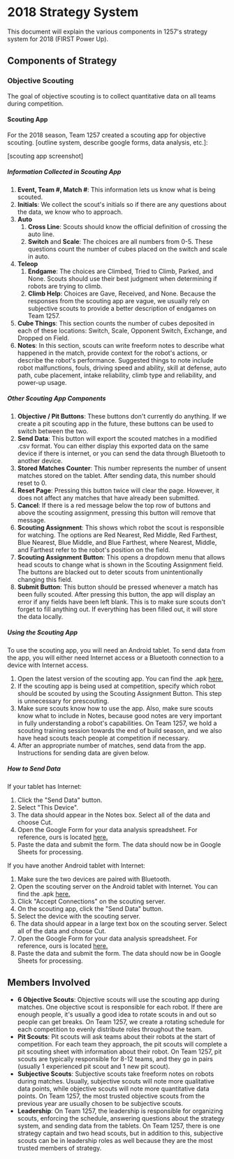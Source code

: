 # 2018 Strategy System

This document will explain the various components in 1257's strategy system for 2018 (FIRST Power Up).

## Components of Strategy

### Objective Scouting
The goal of objective scouting is to collect quantitative data on all teams during competition.

#### Scouting App
For the 2018 season, Team 1257 created a scouting app for objective scouting. [outline system, describe google forms, data analysis, etc.]:

[scouting app screenshot]

##### Information Collected in Scouting App
1. **Event, Team #, Match #**: This information lets us know what is being scouted.
2. **Initials**: We collect the scout's initials so if there are any questions about the data, we know who to approach.
3. **Auto**
   1. **Cross Line**: Scouts should know the official definition of crossing the auto line.
   2. **Switch** and **Scale**: The choices are all numbers from 0-5. These questions count the number of cubes placed on the switch and scale in auto.
4. **Teleop**
   1. **Endgame**: The choices are Climbed, Tried to Climb, Parked, and None. Scouts should use their best judgment when determining if robots are trying to climb.
   2. **Climb Help**: Choices are Gave, Received, and None. Because the responses from the scouting app are vague, we usually rely on subjective scouts to provide a better description of endgames on Team 1257.
5. **Cube Things**: This section counts the number of cubes deposited in each of these locations: Switch, Scale, Opponent Switch, Exchange, and Dropped on Field.
6. **Notes**: In this section, scouts can write freeform notes to describe what happened in the match, provide context for the robot's actions, or describe the robot's performance. Suggested things to note include robot malfunctions, fouls, driving speed and ability, skill at defense, auto path, cube placement, intake reliability, climb type and reliability, and power-up usage.

##### Other Scouting App Components
1. **Objective / Pit Buttons**: These buttons don't currently do anything. If we create a pit scouting app in the future, these buttons can be used to switch between the two.
2. **Send Data**: This button will export the scouted matches in a modified .csv format. You can either display this exported data on the same device if there is internet, or you can send the data through Bluetooth to another device.
3. **Stored Matches Counter**: This number represents the number of unsent matches stored on the tablet. After sending data, this number should reset to 0.
4. **Reset Page**: Pressing this button twice will clear the page. However, it does not affect any matches that have already been submitted.
5. **Cancel**: If there is a red message below the top row of buttons and above the scouting assignment, pressing this button will remove that message.
6. **Scouting Assignment**: This shows which robot the scout is responsible for watching. The options are Red Nearest, Red Middle, Red Farthest, Blue Nearest, Blue Middle, and Blue Farthest, where Nearest, Middle, and Farthest refer to the robot's position on the field.
7. **Scouting Assignment Button**: This opens a dropdown menu that allows head scouts to change what is shown in the Scouting Assignment field. The buttons are blacked out to deter scouts from unintentionally changing this field.
8. **Submit Button**: This button should be pressed whenever a match has been fully scouted. After pressing this button, the app will display an error if any fields have been left blank. This is to make sure scouts don't forget to fill anything out. If everything has been filled out, it will store the data locally.

##### Using the Scouting App
To use the scouting app, you will need an Android tablet. To send data from the app, you will either need Internet access or a Bluetooth connection to a device with Internet access.

1. Open the latest version of the scouting app. You can find the .apk [here.](https://drive.google.com/open?id=1z5u0EEH1xg7zsRAD2hs8-02C9KJ4v9XR)
2. If the scouting app is being used at competition, specify which robot should be scouted by using the Scouting Assignment Button. This step is unnecessary for prescouting.
3. Make sure scouts know how to use the app. Also, make sure scouts know what to include in Notes, because good notes are very important in fully understanding a robot's capabilities. On Team 1257, we hold a scouting training session towards the end of build season, and we also have head scouts teach people at competition if necessary.
4. After an appropriate number of matches, send data from the app. Instructions for sending data are given below.

##### How to Send Data
If your tablet has Internet:

1. Click the "Send Data" button.
2. Select "This Device".
3. The data should appear in the Notes box. Select all of the data and choose Cut.
4. Open the Google Form for your data analysis spreadsheet. For reference, ours is located [here.](https://docs.google.com/forms/d/e/1FAIpQLSc3q8jLCsXbG86QdCjSnhLQb-dfINtFVXdnw7TE3kJe5hQHhw/viewform)
5. Paste the data and submit the form. The data should now be in Google Sheets for processing.

If you have another Android tablet with Internet:

1. Make sure the two devices are paired with Bluetooth.
2. Open the scouting server on the Android tablet with Internet. You can find the .apk [here.](https://drive.google.com/open?id=1z5u0EEH1xg7zsRAD2hs8-02C9KJ4v9XR)
3. Click "Accept Connections" on the scouting server.
4. On the scouting app, click the "Send Data" button.
5. Select the device with the scouting server.
6. The data should appear in a large text box on the scouting server. Select all of the data and choose Cut.
7. Open the Google Form for your data analysis spreadsheet. For reference, ours is located [here.](https://docs.google.com/forms/d/e/1FAIpQLSc3q8jLCsXbG86QdCjSnhLQb-dfINtFVXdnw7TE3kJe5hQHhw/viewform)
8. Paste the data and submit the form. The data should now be in Google Sheets for processing.

## Members Involved
* **6 Objective Scouts**: Objective scouts will use the scouting app during matches. One objective scout is responsible for each robot. If there are enough people, it's usually a good idea to rotate scouts in and out so people can get breaks. On Team 1257, we create a rotating schedule for each competition to evenly distribute roles throughout the team.
* **Pit Scouts**: Pit scouts will ask teams about their robots at the start of competition. For each team they approach, the pit scouts will complete a pit scouting sheet with information about their robot. On Team 1257, pit scouts are typically responsible for 8-12 teams, and they go in pairs (usually 1 experienced pit scout and 1 new pit scout).
* **Subjective Scouts**: Subjective scouts take freeform notes on robots during matches. Usually, subjective scouts will note more qualitative data points, while objective scouts will note more quantitative data points. On Team 1257, the most trusted objective scouts from the previous year are usually chosen to be subjective scouts.
* **Leadership**: On Team 1257, the leadership is responsible for organizing scouts, enforcing the schedule, answering questions about the strategy system, and sending data from the tablets. On Team 1257, there is one strategy captain and two head scouts, but in addition to this, subjective scouts can be in leadership roles as well because they are the most trusted members of strategy.
